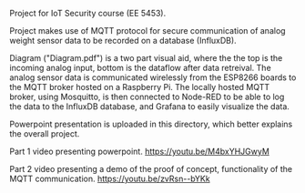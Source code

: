 Project for IoT Security course (EE 5453).

Project makes use of MQTT protocol for secure communication of analog weight sensor data to be recorded on a database (InfluxDB).

Diagram ("Diagram.pdf") is a two part visual aid, where the the top is the incoming analog input, bottom is the dataflow after data retreival.
The analog sensor data is communicated wirelessly from the ESP8266 boards to the MQTT broker hosted on a Raspberry Pi.
The locally hosted MQTT broker, using Mosquitto, is then connected to Node-RED to be able to log the data to the InfluxDB database, and Grafana to easily visualize the data. 

Powerpoint presentation is uploaded in this directory, which better explains the overall project. 


Part 1 video presenting powerpoint. 
https://youtu.be/M4bxYHJGwyM

Part 2 video presenting a demo of the proof of concept, functionality of the MQTT communication.
https://youtu.be/zvRsn--bYKk
